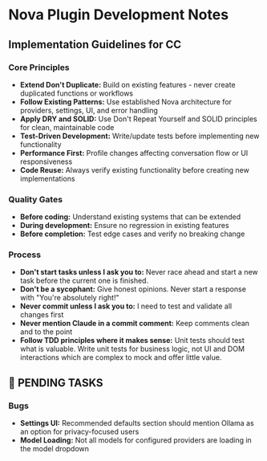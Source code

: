 

# Nova Plugin Development Notes

## Implementation Guidelines for CC

### Core Principles
* **Extend Don't Duplicate:** Build on existing features - never create duplicated functions or workflows
* **Follow Existing Patterns:** Use established Nova architecture for providers, settings, UI, and error handling
* **Apply DRY and SOLID:** Use Don't Repeat Yourself and SOLID principles for clean, maintainable code
* **Test-Driven Development:** Write/update tests before implementing new functionality
* **Performance First:** Profile changes affecting conversation flow or UI responsiveness
* **Code Reuse:** Always verify existing functionality before creating new implementations

### Quality Gates
* **Before coding:** Understand existing systems that can be extended
* **During development:** Ensure no regression in existing features  
* **Before completion:** Test edge cases and verify no breaking change

### Process
* **Don't start tasks unless I ask you to:** Never race ahead and start a new task before the current one is finished.
* **Don't be a sycophant:** Give honest opinions. Never start a response with "You're absolutely right!"
* **Never commit unless I ask you to:** I need to test and validate all changes first
* **Never mention Claude in a commit comment:** Keep comments clean and to the point
* **Follow TDD principles where it makes sense:** Unit tests should test what is valuable. Write unit tests for business logic, not UI and DOM interactions which are complex to mock and offer little value.

## 🎯 PENDING TASKS

### Bugs
* **Settings UI:** Recommended defaults section should mention Ollama as an option for privacy-focused users
* **Model Loading:** Not all models for configured providers are loading in the model dropdown

